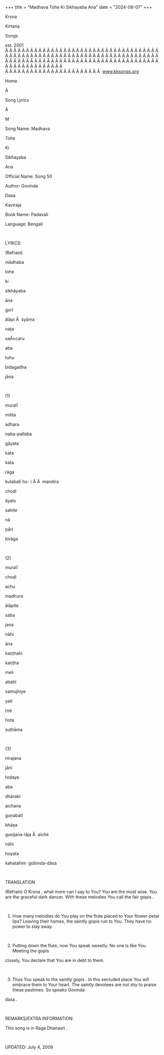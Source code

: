 +++ 
title = "Madhava Tohe Ki Sikhayaba Ana"
date = "2024-08-07"
+++

Krsna
 
Kirtana
 
Songs

est. 2001
Â Â Â Â Â Â Â Â Â Â Â Â Â Â Â Â Â Â Â Â Â Â Â Â Â Â Â Â Â Â Â Â Â Â Â Â Â Â Â Â Â Â Â Â Â Â Â Â Â Â Â Â Â Â Â Â Â Â Â Â Â Â Â Â Â Â Â Â Â Â Â Â Â Â Â Â Â Â Â Â Â Â Â Â Â Â Â Â Â Â Â Â Â Â Â Â Â Â Â Â Â Â Â Â Â Â Â Â Â Â Â Â Â Â Â Â Â Â Â Â Â Â Â Â Â  
Â Â Â Â Â Â Â Â Â Â Â Â Â Â Â Â Â Â Â Â Â Â Â  
www.kksongs.org








Home


Ã 
 
Song Lyrics
 
Ã 
 
M


Song Name: 
Madhava
 
Tohe
 
Ki
 
Sikhayaba

Ana


Official Name: Song 50


Author: 
Govinda
 
Dasa
 
Kaviraja


Book Name: 
Padavali


Language: 
Bengali


 


LYRICS:


(Refrain)


mādhaba
 
tohe
 
ki
 
śikhāyaba


āna


gorī
 
ālāpi
Â  
śyāma
 
naṭa
 
saÃ±caru


aba
 
tuhu
 
bidagadha
 
jāna


 


(1)


muralī
 
milita
 
adhara
 
naba-pallaba


gāyata
 
kata
 
kata
 
rāga


kulabatī
 ho-
i
Â Â  
mandira
 
choḍi
 
āyalu


sahite
 
nā
 
pāri
 
birāga


 


(2)


muralī
 
choḍi
 
achu
 
madhura
 
ālāpite


saba
 
jana
 
nāhi
 
āna


kaṇṭhahi
 
kaṇṭha
 
meli
 
abahi
 
samujhiye


yati
 
ṛṇe
 
hota
 
suṭhāma


 


(3)


nirajana
 
jāni
 
hṛdaye
 
aba
 
dhārabi


aichana
 
guṇabatī
 
bhāṣa


guṇijana-lāja
Â  
aiche
 
nāhi
 
hoyata


kahatahim
́ 
gobinda-dāsa


 


TRANSLATION


(Refrain) O 
Krsna
, what more can I say to You? You are the most wise.
You are the graceful dark dancer. With these melodies You call the fair 
gopis
.


 


1) How many melodies do You
play on the flute placed to Your flower-petal lips? Leaving their homes, the
saintly 
gopis
 run to You. They have no power to stay
away.


 


2) Putting down the flute,
now You speak sweetly. No one is like You. Meeting the 
gopis

closely, You declare that You are in debt to them.


 


3) Thus You speak to the
saintly 
gopis
. In this secluded place You will
embrace them to Your heart. The saintly devotees are not shy to praise these
pastimes. So speaks 
Govinda
 
dasa
.


 


REMARKS/EXTRA INFORMATION:


This
song is in Raga 
Dhanasri
.


 


UPDATED:
 July 4, 2009